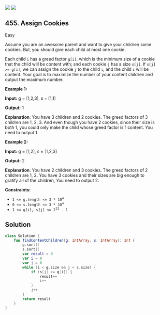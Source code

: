 [![](https://img.shields.io/github/stars/javadev/LeetCode-in-Kotlin?label=Stars&style=flat-square)](https://github.com/javadev/LeetCode-in-Kotlin)
[![](https://img.shields.io/github/forks/javadev/LeetCode-in-Kotlin?label=Fork%20me%20on%20GitHub%20&style=flat-square)](https://github.com/javadev/LeetCode-in-Kotlin/fork)

## 455\. Assign Cookies

Easy

Assume you are an awesome parent and want to give your children some cookies. But, you should give each child at most one cookie.

Each child `i` has a greed factor `g[i]`, which is the minimum size of a cookie that the child will be content with; and each cookie `j` has a size `s[j]`. If `s[j] >= g[i]`, we can assign the cookie `j` to the child `i`, and the child `i` will be content. Your goal is to maximize the number of your content children and output the maximum number.

**Example 1:**

**Input:** g = [1,2,3], s = [1,1]

**Output:** 1

**Explanation:** You have 3 children and 2 cookies. The greed factors of 3 children are 1, 2, 3. And even though you have 2 cookies, since their size is both 1, you could only make the child whose greed factor is 1 content. You need to output 1.

**Example 2:**

**Input:** g = [1,2], s = [1,2,3]

**Output:** 2

**Explanation:** You have 2 children and 3 cookies. The greed factors of 2 children are 1, 2. You have 3 cookies and their sizes are big enough to gratify all of the children, You need to output 2.

**Constraints:**

*   <code>1 <= g.length <= 3 * 10<sup>4</sup></code>
*   <code>0 <= s.length <= 3 * 10<sup>4</sup></code>
*   <code>1 <= g[i], s[j] <= 2<sup>31</sup> - 1</code>

## Solution

```kotlin
class Solution {
    fun findContentChildren(g: IntArray, s: IntArray): Int {
        g.sort()
        s.sort()
        var result = 0
        var i = 0
        var j = 0
        while (i < g.size && j < s.size) {
            if (s[j] >= g[i]) {
                result++
                i++
            }
            j++
        }
        return result
    }
}
```